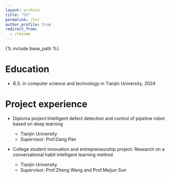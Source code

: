 ```yaml
---
layout: archive
title: "CV"
permalink: /cv/
author_profile: true
redirect_from:
  - /resume
---
```


{% include base_path %}

Education
======
* B.S. in computer science and technology in Tianjin University, 2024

Project experience
======
* Diploma project:Intelligent defect detection and control of pipeline robot based on deep learning
  * Tianjin University
  * Supervisor: Prof.Gang Pan

* College student innovation and entrepreneurship project: Research on a conversational habit intelligent learning method
  * Tianjin University
  * Supervisor: Prof.Zheng Wang and Prof.Meijun Sun
  
